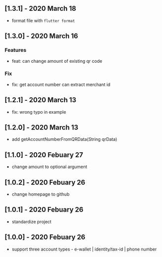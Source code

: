 ## [1.3.1] - 2020 March 18
- format file with `flutter format`

## [1.3.0] - 2020 March 16
### Features
- feat: can change amount of existing qr code
### Fix
- fix: get account number can extract merchant id

## [1.2.1] - 2020 March 13
- fix: wrong typo in example

## [1.2.0] - 2020 March 13
- add getAccountNumberFromQRData(String qrData)

## [1.1.0] - 2020 Febuary 27
- change amount to optional argument

## [1.0.2] - 2020 Febuary 26
- change homepage to github

## [1.0.1] - 2020 Febuary 26
- standardize project

## [1.0.0] - 2020 Febuary 26

- support three account types - e-wallet | identity/tax-id | phone number
